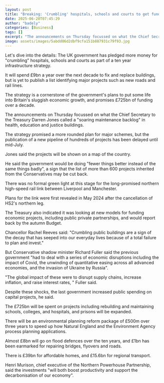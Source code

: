 ```yaml
---
layout: post
title: "Breaking: 'Crumbling' hospitals, schools and courts to get funding boost"
date: 2025-06-20T07:45:29
author: "badely"
categories: [Business]
tags: []
excerpt: "The announcements on Thursday focussed on what the Chief Secretary to the Treasury Darren Jones called a 'soaring maintenance backlog'."
image: assets/images/5abdd06d2dbf9cfa151b887931c79f93.jpg
---
```


Let's dive into the details: The UK government has pledged more money for "crumbling" hospitals, schools and courts as part of a ten year infrastructure strategy. 

It will spend £9bn a year over the next decade to fix and replace buildings, but is yet to publish a list identifying major projects such as new roads and rail lines.

The strategy is a cornerstone of the government's plans to put some life into Britain's sluggish economic growth, and promises £725bn of funding over a decade.

The announcements on Thursday focussed on what the Chief Secretary to the Treasury Darren Jones called a "soaring maintenance backlog" in health, education and justice buildings.

The strategy promised a more rounded plan for major schemes, but the publication of a new pipeline of hundreds of projects has been delayed until mid-July.

Jones said the projects will be shown on a map of the country.

He said the government would be doing "fewer things better instead of the same things badly", a sign that the list of more than 600 projects inherited from the Conservatives may be cut back.

There was no formal green light at this stage for the long-promised northern high-speed rail link between Liverpool and Manchester.

Plans for the link were first revealed in May 2024 after the cancellation of HS2's northern leg.

The Treasury also indicated it was looking at new models for funding economic projects, including public private partnerships, and would report back by the autumn Budget.

Chancellor Rachel Reeves said: "Crumbling public buildings are a sign of the decay that has seeped into our everyday lives because of a total failure to plan and invest."

But Conservative shadow minister Richard Fuller said the previous government "had to deal with a series of economic disruptions including the impact of Covid, the unwinding of quantitative easing across all advanced economies, and the invasion of Ukraine by Russia".

"The global impact of these were to disrupt supply chains, increase inflation, and raise interest rates, " Fuller said.

Despite these shocks, the last government increased public spending on capital projects, he said.

The £725bn will be spent on projects including rebuilding and maintaining schools, colleges, and hospitals, and prisons will be expanded.

There will be an environmental planning reform package of £500m over three years to speed up how Natural England and the Environment Agency process planning applications.

Almost £8bn will go on flood defences over the ten years, and £1bn has been earmarked for repairing bridges, flyovers and roads.

There is £39bn for affordable homes, and £15.6bn for regional transport.

Henri Murison, chief executive of the Northern Powerhouse Partnership, said the investments "will both boost productivity and support the decarbonisation of our economy".

